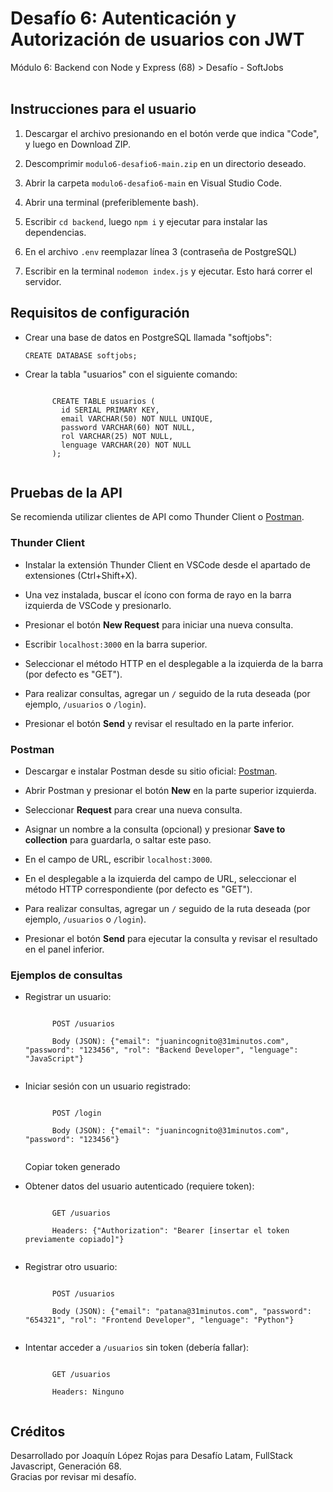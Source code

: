 <h1>Desafío 6: Autenticación y Autorización de usuarios con JWT</h1>
<p>Módulo 6: Backend con Node y Express (68) > Desafío - SoftJobs<br><br></p>

<h2>Instrucciones para el usuario</h2>
<ol>
  <li><p>Descargar el archivo presionando en el botón verde que indica "Code", y luego en Download ZIP.</p></li>
  <li><p>Descomprimir <code>modulo6-desafio6-main.zip</code> en un directorio deseado.</p></li>
  <li><p>Abrir la carpeta <code>modulo6-desafio6-main</code> en Visual Studio Code.</p></li>
  <li><p>Abrir una terminal (preferiblemente bash).</p></li>
  <li><p>Escribir <code>cd backend</code>, luego <code>npm i</code> y ejecutar para instalar las dependencias.</p></li>
  <li><p>En el archivo <code>.env</code> reemplazar línea 3 (contraseña de PostgreSQL)</p></li>
  <li><p>Escribir en la terminal <code>nodemon index.js</code> y ejecutar. Esto hará correr el servidor.</p></li>
</ol>

<h2>Requisitos de configuración</h2>
<ul>
  <li><p>Crear una base de datos en PostgreSQL llamada "softjobs":</p>
    <code>CREATE DATABASE softjobs;</code>
  </li>
  <li><p>Crear la tabla "usuarios" con el siguiente comando:</p>
    <code>
      CREATE TABLE usuarios (
        id SERIAL PRIMARY KEY,
        email VARCHAR(50) NOT NULL UNIQUE,
        password VARCHAR(60) NOT NULL,
        rol VARCHAR(25) NOT NULL,
        lenguage VARCHAR(20) NOT NULL
      );
    </code>
  </li>
</ul>

<h2>Pruebas de la API</h2>

<p>Se recomienda utilizar clientes de API como Thunder Client o <a href="https://www.postman.com/downloads/" target="_blank">Postman</a>.</p>

<h3>Thunder Client</h3>
<ul>
  <li><p>Instalar la extensión Thunder Client en VSCode desde el apartado de extensiones (Ctrl+Shift+X).</p></li>
  <li><p>Una vez instalada, buscar el ícono con forma de rayo en la barra izquierda de VSCode y presionarlo.</p></li>
  <li><p>Presionar el botón <b>New Request</b> para iniciar una nueva consulta.</p></li>
  <li><p>Escribir <code>localhost:3000</code> en la barra superior.</p></li>
  <li><p>Seleccionar el método HTTP en el desplegable a la izquierda de la barra (por defecto es "GET").</p></li>
  <li><p>Para realizar consultas, agregar un <code>/</code> seguido de la ruta deseada (por ejemplo, <code>/usuarios</code> o <code>/login</code>).</p></li>
  <li><p>Presionar el botón <b>Send</b> y revisar el resultado en la parte inferior.</p></li>
</ul>

<h3>Postman</h3>
<ul>
  <li><p>Descargar e instalar Postman desde su sitio oficial: <a href="https://www.postman.com/downloads/" target="_blank">Postman</a>.</p></li>
  <li><p>Abrir Postman y presionar el botón <b>New</b> en la parte superior izquierda.</p></li>
  <li><p>Seleccionar <b>Request</b> para crear una nueva consulta.</p></li>
  <li><p>Asignar un nombre a la consulta (opcional) y presionar <b>Save to collection</b> para guardarla, o saltar este paso.</p></li>
  <li><p>En el campo de URL, escribir <code>localhost:3000</code>.</p></li>
  <li><p>En el desplegable a la izquierda del campo de URL, seleccionar el método HTTP correspondiente (por defecto es "GET").</p></li>
  <li><p>Para realizar consultas, agregar un <code>/</code> seguido de la ruta deseada (por ejemplo, <code>/usuarios</code> o <code>/login</code>).</p></li>
  <li><p>Presionar el botón <b>Send</b> para ejecutar la consulta y revisar el resultado en el panel inferior.</p></li>
</ul>

<h3>Ejemplos de consultas</h3>
<ul>
  <li><p>Registrar un usuario:</p>
    <code>
      POST /usuarios<br>
      Body (JSON): {"email": "juanincognito@31minutos.com", "password": "123456", "rol": "Backend Developer", "lenguage": "JavaScript"}
    </code>
  </li>
  <li><p>Iniciar sesión con un usuario registrado:</p>
    <code>
      POST /login<br>
      Body (JSON): {"email": "juanincognito@31minutos.com", "password": "123456"}
    </code>
    <p>Copiar token generado</p>
  </li>
  <li><p>Obtener datos del usuario autenticado (requiere token):</p>
    <code>
      GET /usuarios<br>
      Headers: {"Authorization": "Bearer [insertar el token previamente copiado]"}
    </code>
  </li>
  <li><p>Registrar otro usuario:</p>
    <code>
      POST /usuarios<br>
      Body (JSON): {"email": "patana@31minutos.com", "password": "654321", "rol": "Frontend Developer", "lenguage": "Python"}
    </code>
  </li>
  <li><p>Intentar acceder a <code>/usuarios</code> sin token (debería fallar):</p>
    <code>
      GET /usuarios<br>
      Headers: Ninguno
    </code>
  </li>
</ul>

<h2>Créditos</h2>
<p>Desarrollado por Joaquín López Rojas para Desafío Latam, FullStack Javascript, Generación 68.<br>
Gracias por revisar mi desafío.</p>
